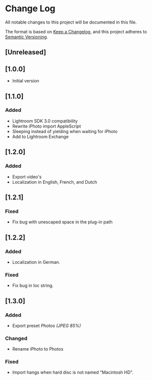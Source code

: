 # Change Log
All notable changes to this project will be documented in this file.

The format is based on [Keep a Changelog](https://keepachangelog.com/en/1.0.0/),
and this project adheres to [Semantic Versioning](https://semver.org/spec/v2.0.0.html).

## [Unreleased]

## [1.0.0] 
- Initial version

## [1.1.0]

### Added
- Lightroom SDK 3.0 compatibility
- Rewrite iPhoto import AppleScript
- Sleeping instead of yielding when waiting for iPhoto
- Add to Lightroom Exchange

## [1.2.0]

### Added
- Export video's
- Localization in English, French, and Dutch

## [1.2.1]
### Fixed
- Fix bug with unescaped space in the plug-in path

## [1.2.2]
### Added
- Localization in German.
### Fixed
- Fix bug in loc string.

## [1.3.0]
### Added
- Export preset _Photos (JPEG 85%)_
### Changed
- Rename iPhoto to Photos
### Fixed
- Import hangs when hard disc is not named "Macintosh HD".
